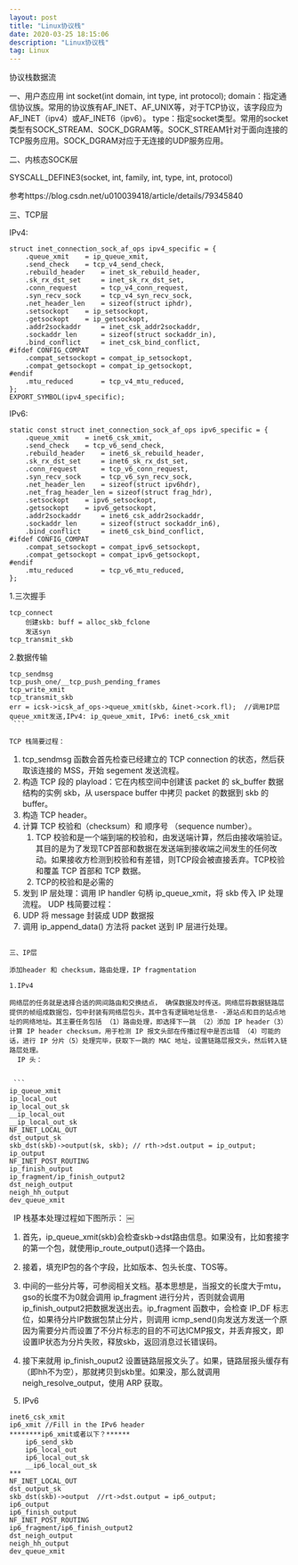 ```yaml
---
layout: post
title: "Linux协议栈"
date: 2020-03-25 18:15:06 
description: "Linux协议栈"
tag: Linux
---
```



协议栈数据流

一、用户态应用
int socket(int domain, int type, int protocol);
domain：指定通信协议族。常用的协议族有AF_INET、AF_UNIX等，对于TCP协议，该字段应为AF_INET（ipv4）或AF_INET6（ipv6）。
type：指定socket类型。常用的socket类型有SOCK_STREAM、SOCK_DGRAM等。SOCK_STREAM针对于面向连接的TCP服务应用。SOCK_DGRAM对应于无连接的UDP服务应用。


二、内核态SOCK层

SYSCALL_DEFINE3(socket, int, family, int, type, int, protocol)

参考https://blog.csdn.net/u010039418/article/details/79345840



三、TCP层

IPv4:
```
struct inet_connection_sock_af_ops ipv4_specific = {
	.queue_xmit	   = ip_queue_xmit,
	.send_check	   = tcp_v4_send_check,
	.rebuild_header	   = inet_sk_rebuild_header,
	.sk_rx_dst_set	   = inet_sk_rx_dst_set,
	.conn_request	   = tcp_v4_conn_request,
	.syn_recv_sock	   = tcp_v4_syn_recv_sock,
	.net_header_len	   = sizeof(struct iphdr),
	.setsockopt	   = ip_setsockopt,
	.getsockopt	   = ip_getsockopt,
	.addr2sockaddr	   = inet_csk_addr2sockaddr,
	.sockaddr_len	   = sizeof(struct sockaddr_in),
	.bind_conflict	   = inet_csk_bind_conflict,
#ifdef CONFIG_COMPAT
	.compat_setsockopt = compat_ip_setsockopt,
	.compat_getsockopt = compat_ip_getsockopt,
#endif
	.mtu_reduced	   = tcp_v4_mtu_reduced,
};
EXPORT_SYMBOL(ipv4_specific);
```

IPv6:
```
static const struct inet_connection_sock_af_ops ipv6_specific = {
	.queue_xmit	   = inet6_csk_xmit,
	.send_check	   = tcp_v6_send_check,
	.rebuild_header	   = inet6_sk_rebuild_header,
	.sk_rx_dst_set	   = inet6_sk_rx_dst_set,
	.conn_request	   = tcp_v6_conn_request,
	.syn_recv_sock	   = tcp_v6_syn_recv_sock,
	.net_header_len	   = sizeof(struct ipv6hdr),
	.net_frag_header_len = sizeof(struct frag_hdr),
	.setsockopt	   = ipv6_setsockopt,
	.getsockopt	   = ipv6_getsockopt,
	.addr2sockaddr	   = inet6_csk_addr2sockaddr,
	.sockaddr_len	   = sizeof(struct sockaddr_in6),
	.bind_conflict	   = inet6_csk_bind_conflict,
#ifdef CONFIG_COMPAT
	.compat_setsockopt = compat_ipv6_setsockopt,
	.compat_getsockopt = compat_ipv6_getsockopt,
#endif
	.mtu_reduced	   = tcp_v6_mtu_reduced,
};
```

1.三次握手
```
tcp_connect
    创建skb: buff = alloc_skb_fclone
    发送syn
tcp_transmit_skb
```

2.数据传输

```
tcp_sendmsg
tcp_push_one/__tcp_push_pending_frames
tcp_write_xmit
tcp_transmit_skb
err = icsk->icsk_af_ops->queue_xmit(skb, &inet->cork.fl);  //调用IP层queue_xmit发送,IPv4: ip_queue_xmit, IPv6: inet6_csk_xmit
￼```

TCP 栈简要过程：

```
1. tcp_sendmsg 函数会首先检查已经建立的 TCP connection 的状态，然后获取该连接的 MSS，开始 segement 发送流程。
2. 构造 TCP 段的 playload：它在内核空间中创建该 packet 的 sk_buffer 数据结构的实例 skb，从 userspace buffer 中拷贝 packet 的数据到 skb 的 buffer。
3. 构造 TCP header。
4. 计算 TCP 校验和（checksum）和 顺序号 （sequence number）。
    1. TCP 校验和是一个端到端的校验和，由发送端计算，然后由接收端验证。其目的是为了发现TCP首部和数据在发送端到接收端之间发生的任何改动。如果接收方检测到校验和有差错，则TCP段会被直接丢弃。TCP校验和覆盖 TCP 首部和 TCP 数据。
    2. TCP的校验和是必需的
5. 发到 IP 层处理：调用 IP handler 句柄 ip_queue_xmit，将 skb 传入 IP 处理流程。
UDP 栈简要过程：
1. UDP 将 message 封装成 UDP 数据报
2. 调用 ip_append_data() 方法将 packet 送到 IP 层进行处理。
```

三、IP层

添加header 和 checksum，路由处理，IP fragmentation

1.IPv4

网络层的任务就是选择合适的网间路由和交换结点， 确保数据及时传送。网络层将数据链路层提供的帧组成数据包，包中封装有网络层包头，其中含有逻辑地址信息- -源站点和目的站点地址的网络地址。其主要任务包括 （1）路由处理，即选择下一跳 （2）添加 IP header（3）计算 IP header checksum，用于检测 IP 报文头部在传播过程中是否出错 （4）可能的话，进行 IP 分片（5）处理完毕，获取下一跳的 MAC 地址，设置链路层报文头，然后转入链路层处理。
  IP 头：
 
￼
 ```
ip_queue_xmit
ip_local_out
ip_local_out_sk
__ip_local_out
__ip_local_out_sk
NF_INET_LOCAL_OUT
dst_output_sk
skb_dst(skb)->output(sk, skb); // rth->dst.output = ip_output;
ip_output
NF_INET_POST_ROUTING
ip_finish_output
ip_fragment/ip_finish_output2
dst_neigh_output
neigh_hh_output
dev_queue_xmit
```

  IP 栈基本处理过程如下图所示：
￼
1. 首先，ip_queue_xmit(skb)会检查skb->dst路由信息。如果没有，比如套接字的第一个包，就使用ip_route_output()选择一个路由。
2. 接着，填充IP包的各个字段，比如版本、包头长度、TOS等。
3. 中间的一些分片等，可参阅相关文档。基本思想是，当报文的长度大于mtu，gso的长度不为0就会调用 ip_fragment 进行分片，否则就会调用ip_finish_output2把数据发送出去。ip_fragment 函数中，会检查 IP_DF 标志位，如果待分片IP数据包禁止分片，则调用 icmp_send()向发送方发送一个原因为需要分片而设置了不分片标志的目的不可达ICMP报文，并丢弃报文，即设置IP状态为分片失败，释放skb，返回消息过长错误码。 
4. 接下来就用 ip_finish_ouput2 设置链路层报文头了。如果，链路层报头缓存有（即hh不为空），那就拷贝到skb里。如果没，那么就调用neigh_resolve_output，使用 ARP 获取。


2. IPv6
```
inet6_csk_xmit
ip6_xmit //Fill in the IPv6 header
********ip6_xmit或者以下？******
    ip6_send_skb
    ip6_local_out
    ip6_local_out_sk
    __ip6_local_out_sk 
***
NF_INET_LOCAL_OUT
dst_output_sk
skb_dst(skb)->output  //rt->dst.output = ip6_output;
ip6_output
ip6_finish_output
NF_INET_POST_ROUTING
ip6_fragment/ip6_finish_output2
dst_neigh_output
neigh_hh_output
dev_queue_xmit
```
